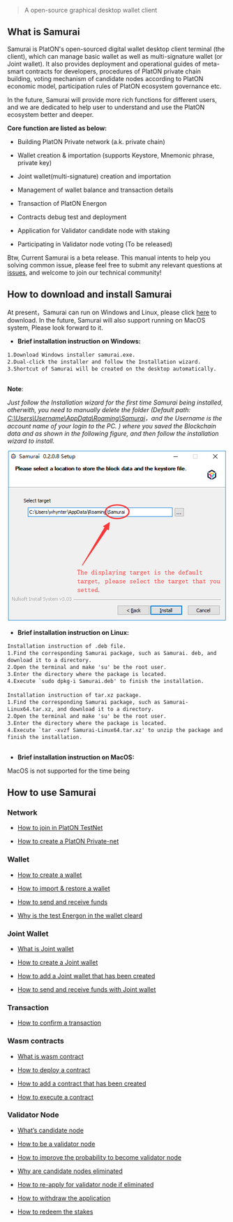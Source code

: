 > A open-source graphical desktop wallet client

## What is Samurai

Samurai is PlatON's open-sourced digital wallet desktop client terminal (the client), which can manage basic wallet as well as multi-signature wallet (or Joint wallet). It also provides deployment and operational guides of meta-smart contracts for developers, procedures of PlatON private chain building, voting mechanism of candidate nodes according to PlatON economic model, participation rules of PlatON ecosystem governance etc.

In the future, Samurai will provide more rich functions for different users, and we are dedicated to help user to understand and use the PlatON ecosystem better and deeper.

**Core function are listed as below:**

- Building PlatON Private network (a.k. private chain)

- Wallet creation & importation (supports Keystore, Mnemonic phrase, private key)

- Joint wallet(multi-signature) creation and importation 

- Management of wallet balance and transaction details

- Transaction of PlatON Energon

- Contracts debug test and deployment

- Application for Validator candidate node with staking

- Participating in Validator node voting (To be released)

Btw, Current Samurai is a beta release. This manual intents to help you solving common issue, please feel free to submit any relevant questions at [issues](https://github.com/PlatONnetwork/wiki/issues),  and welcome to join our technical community!


## How to download and install Samurai

At present，Samurai can run on Windows and Linux, please click [here](https://github.com/PlatONnetwork/Samurai/releases) to download. In the future, Samurai will also support running on MacOS system, Please look forward to it. 

+ **Brief installation instruction on Windows:**


```
1.Download Windows installer samurai.exe.
2.Dual-click the installer and follow the Installation wizard.
3.Shortcut of Samurai will be created on the desktop automatically.


```
**Note**:  

*Just follow the Installation wizard for the first time Samurai being  installed, otherwith,  you need to manually delete the folder (Default path: <u>C:\Users\Username\AppData\Roaming\Samurai</u>，and the Username is the account name of your login to the PC. ) where you saved the Blockchain data and as shown in the following figure, and then follow the installation wizard to install.*



![Image text](./_platon-samurai-EN/image/Keystore_address.png)



+ **Brief installation instruction on Linux:**


```
Installation instruction of .deb file.
1.Find the corresponding Samurai package, such as Samurai. deb, and download it to a directory.
2.Open the terminal and make 'su' be the root user.
3.Enter the directory where the package is located.
4.Execute `sudo dpkg-i Samurai.deb' to finish the installation.

Installation instruction of tar.xz package.
1.Find the corresponding Samurai package, such as Samurai-Linux64.tar.xz, and download it to a directory.
2.Open the terminal and make 'su' be the root user.
3.Enter the directory where the package is located.
4.Execute `tar -xvzf Samurai-Linux64.tar.xz' to unzip the package and finish the installation.


```
+ **Brief installation instruction on MacOS:**

MacOS is not supported for the time being



## How to use Samurai

### Network

- [How to join in PlatON TestNet](en-us/platon-samurai-EN/_Join-in-a-Network#join_net)

- [How to create a PlatON Private-net](en-us/platon-samurai-EN/_Join-in-a-Network#create_private)

### Wallet

- [How to create a wallet](en-us/platon-samurai-EN/_Classic-Wallet#create_wallet)

- [How to import & restore a wallet](en-us/platon-samurai-EN/_Classic-Wallet#import_wallet)

- [How to send and receive funds](en-us/platon-samurai-EN/_Classic-Wallet#send_recv_atp)

- [Why is the test Energon in the wallet cleard](en-us/platon-samurai-EN/_Classic-Wallet#why_is_cleard)

### Joint Wallet

- [What is Joint wallet](en-us/platon-samurai-EN/_Joint-Wallet#what_is)
- [How to create a Joint wallet](en-us/platon-samurai-EN/_Joint-Wallet#how_to_create)

- [How to add a Joint wallet that has been created](en-us/platon-samurai-EN/_Joint-Wallet#how_to_add)
- [How to send and receive funds with Joint wallet](en-us/platon-samurai-EN/_Joint-Wallet#how_to_use)

### Transaction

- [How to confirm a transaction](en-us/platon-samurai-EN/_Confirm-Transactions#comfire_txs)

### Wasm contracts

- [What is wasm contract](en-us/platon-samurai-EN/_Wasm-Contracts#what_is_msc)

- [How to deploy a contract](en-us/platon-samurai-EN/_Wasm-Contracts#how_to_deploy)

- [How to add a contract that has been created ](en-us/platon-samurai-EN/_Wasm-Contracts#how_to_add)

- [How to execute a contract ](en-us/platon-samurai-EN/_Wasm-Contracts#how_to_run)
### Validator Node
- [What’s candidate node](en-us/platon-samurai-EN/_Validator-Node#what_is_CN)

- [How to be a validator node](en-us/platon-samurai-EN/_Validator-Node#how_to_be_VN)

- [How to improve the probability to become validator node](en-us/platon-samurai-EN/_Validator-Node#how_to_improve)

- [Why are candidate nodes eliminated](en-us/platon-samurai-EN/_Validator-Node#why_be_eliminated)

- [How to re-apply for validator node if eliminated](en-us/platon-samurai-EN/_Validator-Node#how_to_re-apply)

- [How to withdraw the application](en-us/platon-samurai-EN/_Validator-Node#how_to_withdraw)

- [How to redeem the stakes](en-us/platon-samurai-EN/_Validator-Node#how_to_redeem_stakes)

